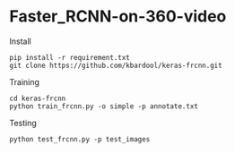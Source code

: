 # Faster_RCNN-on-360-video

Install

```
pip install -r requirement.txt
git clone https://github.com/kbardool/keras-frcnn.git
```

Training

```
cd keras-frcnn
python train_frcnn.py -o simple -p annotate.txt
```

Testing

`python test_frcnn.py -p test_images`
